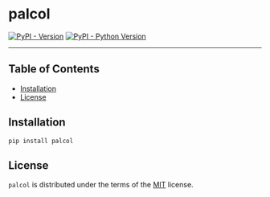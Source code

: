 # palcol

[![PyPI - Version](https://img.shields.io/pypi/v/palcol.svg)](https://pypi.org/project/palcol)
[![PyPI - Python Version](https://img.shields.io/pypi/pyversions/palcol.svg)](https://pypi.org/project/palcol)

-----

## Table of Contents

- [Installation](#installation)
- [License](#license)

## Installation

```console
pip install palcol
```

## License

`palcol` is distributed under the terms of the [MIT](https://spdx.org/licenses/MIT.html) license.
